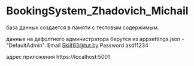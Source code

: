 # BookingSystem_Zhadovich_Michail

база данных создается в памяти с тестовым содержимым.

данные на дефолтного администратора берутся из appsettings.json - "DefaultAdmin".
Email      Sklif83@tut.by
Password   asdf1234


адрес приложения
https://localhost:5001 
